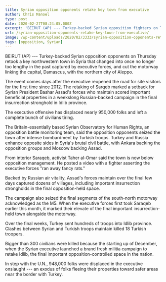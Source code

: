 ```yaml
---
title: Syrian opposition opponents retake key town from executive
author: Chris Manoel
type: post
date: 2020-02-27T08:24:05.000Z
excerpt: 'BEIRUT (AP) --- Turkey-backed Syrian opposition fighters on Thursday retook a key northwestern town in Syria that was recently captured by government forces, and cut the highway linking the capital, Damascus, with the northern city of Aleppo. The development comes days after the government reopened the road for traffic for the first time since 2012.&hellip;'
url: /syrian-opposition-opponents-retake-key-town-from-executive/
image: /wp-content/uploads/2020/02/3333/syrian-opposition-opponents-retake-key-town-from-executive.jpg
tags: [opposition, Syrian]
---
```


BEIRUT (AP) --- Turkey-backed Syrian opposition opponents on Thursday retook a key northwestern town in Syria that changed into once no longer too lengthy in the past captured by executive forces, and cut the motorway linking the capital, Damascus, with the northern city of Aleppo.

The event comes days after the executive reopened the road for site visitors for the first time since 2012. The retaking of Sarqeb marked a setback for Syrian President Bashar Assad's forces who maintain scored important beneficial properties in a weekslong Russian-backed campaign in the final insurrection stronghold in Idlib province.

The executive offensive has displaced nearly 950,000 folks and left a complete bunch of civilians tiring.

The Britain-essentially based Syrian Observatory for Human Rights, an opposition battle monitoring team, said the opposition opponents seized the town after intense bombardment by Turkish troops. Turkey and Russia enhance opposite sides in Syria's brutal civil battle, with Ankara backing the opposition groups and Moscow backing Assad.

From interior Saraqeb, activist Taher al-Omar said the town is now below opposition management. He posted a video with a fighter asserting the executive forces "ran away fancy rats."

Backed by Russian air vitality, Assad's forces maintain over the final few days captured dozens of villages, including important insurrection strongholds in the final opposition-held space.

The campaign also seized the final segments of the south-north motorway acknowledged as the M5. When the executive forces first took Saraqeb earlier this month, it marked their elevate of the final important insurrection-held town alongside the motorway.

Over the final weeks, Turkey sent hundreds of troops into Idlib province. Clashes between Syrian and Turkish troops maintain killed 18 Turkish troopers.

Bigger than 300 civilians were killed because the starting up of December, when the Syrian executive launched a brand fresh militia campaign to retake Idlib, the final important opposition-controlled space in the nation.

In step with the U.N., 948,000 folks were displaced in the executive onslaught --- an exodus of folks fleeing their properties toward safer areas near the border with Turkey.
